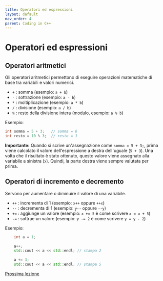 ```yaml
---
title: Operatori ed espressioni
layout: default
nav_order: 4
parent: Coding in C++
---
```

# Operatori ed espressioni

## Operatori aritmetici

Gli operatori aritmetici permettono di eseguire operazioni matematiche di base tra variabili e valori numerici.

- `+`  : somma (esempio: `a + b`)
- `-`  : sottrazione (esempio: `a - b`)
- `*`  : moltiplicazione (esempio: `a * b`)
- `/`  : divisione (esempio: `a / b`)
- `%`  : resto della divisione intera (modulo, esempio: `a % b`)

Esempio:
```cpp
int somma = 5 + 3;   // somma = 8
int resto = 10 % 3;  // resto = 1
```
**Importante:** Quando si scrive un'assegnazione come `somma = 5 + 3;`, prima viene calcolato il valore dell'espressione a destra dell'uguale (`5 + 3`). Una volta che il risultato è stato ottenuto, questo valore viene assegnato alla variabile a sinistra (`x`). Quindi, la parte destra viene sempre valutata per prima.

## Operatori di incremento e decremento

Servono per aumentare o diminuire il valore di una variabile.

- `++` : incrementa di 1 (esempio: `x++` oppure `++x`)
- `--` : decrementa di 1 (esempio: `y--` oppure `--y`)
- `+=` : aggiunge un valore (esempio: `x += 5` è come scrivere `x = x + 5`)
- `-=` : sottrae un valore (esempio: `y -= 2` è come scrivere `y = y - 2`)

Esempio:
```cpp
    int a = 1;
    
    a++;      
    std::cout << a << std::endl; // stampa 2
    
    a += 3;
    std::cout << a << std::endl; // stampa 5
```


[Prossima lezione](../2-fondamenti/4-controllo_flusso.md)